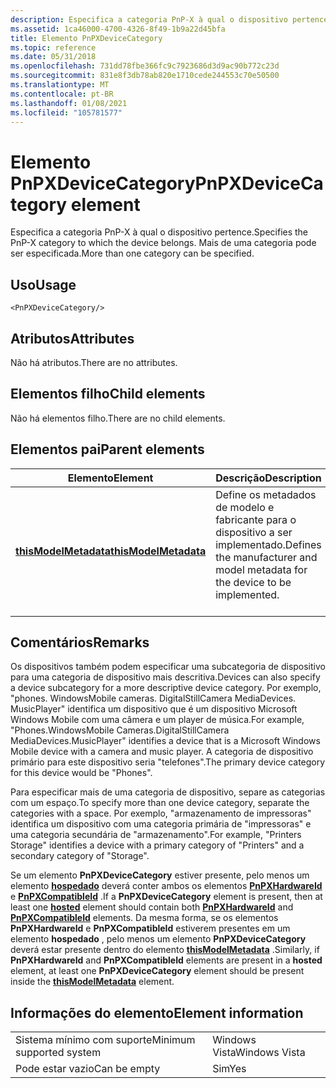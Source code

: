 ```yaml
---
description: Especifica a categoria PnP-X à qual o dispositivo pertence. Mais de uma categoria pode ser especificada.
ms.assetid: 1ca46000-4700-4326-8f49-1b9a22d45bfa
title: Elemento PnPXDeviceCategory
ms.topic: reference
ms.date: 05/31/2018
ms.openlocfilehash: 731dd78fbe366fc9c7923686d3d9ac90b772c23d
ms.sourcegitcommit: 831e8f3db78ab820e1710cede244553c70e50500
ms.translationtype: MT
ms.contentlocale: pt-BR
ms.lasthandoff: 01/08/2021
ms.locfileid: "105781577"
---
```

# <a name="pnpxdevicecategory-element"></a><span data-ttu-id="5d47c-104">Elemento PnPXDeviceCategory</span><span class="sxs-lookup"><span data-stu-id="5d47c-104">PnPXDeviceCategory element</span></span>

<span data-ttu-id="5d47c-105">Especifica a categoria PnP-X à qual o dispositivo pertence.</span><span class="sxs-lookup"><span data-stu-id="5d47c-105">Specifies the PnP-X category to which the device belongs.</span></span> <span data-ttu-id="5d47c-106">Mais de uma categoria pode ser especificada.</span><span class="sxs-lookup"><span data-stu-id="5d47c-106">More than one category can be specified.</span></span>

## <a name="usage"></a><span data-ttu-id="5d47c-107">Uso</span><span class="sxs-lookup"><span data-stu-id="5d47c-107">Usage</span></span>

``` syntax
<PnPXDeviceCategory/>
```

## <a name="attributes"></a><span data-ttu-id="5d47c-108">Atributos</span><span class="sxs-lookup"><span data-stu-id="5d47c-108">Attributes</span></span>

<span data-ttu-id="5d47c-109">Não há atributos.</span><span class="sxs-lookup"><span data-stu-id="5d47c-109">There are no attributes.</span></span>

## <a name="child-elements"></a><span data-ttu-id="5d47c-110">Elementos filho</span><span class="sxs-lookup"><span data-stu-id="5d47c-110">Child elements</span></span>

<span data-ttu-id="5d47c-111">Não há elementos filho.</span><span class="sxs-lookup"><span data-stu-id="5d47c-111">There are no child elements.</span></span>

## <a name="parent-elements"></a><span data-ttu-id="5d47c-112">Elementos pai</span><span class="sxs-lookup"><span data-stu-id="5d47c-112">Parent elements</span></span>



| <span data-ttu-id="5d47c-113">Elemento</span><span class="sxs-lookup"><span data-stu-id="5d47c-113">Element</span></span>                                                   | <span data-ttu-id="5d47c-114">Descrição</span><span class="sxs-lookup"><span data-stu-id="5d47c-114">Description</span></span>                                                                                          |
|-----------------------------------------------------------|------------------------------------------------------------------------------------------------------|
| [<span data-ttu-id="5d47c-115">**thisModelMetadata**</span><span class="sxs-lookup"><span data-stu-id="5d47c-115">**thisModelMetadata**</span></span>](thismodelmetadata.md)<br/> | <span data-ttu-id="5d47c-116">Define os metadados de modelo e fabricante para o dispositivo a ser implementado.</span><span class="sxs-lookup"><span data-stu-id="5d47c-116">Defines the manufacturer and model metadata for the device to be implemented.</span></span><br/> <br/> |



## <a name="remarks"></a><span data-ttu-id="5d47c-117">Comentários</span><span class="sxs-lookup"><span data-stu-id="5d47c-117">Remarks</span></span>

<span data-ttu-id="5d47c-118">Os dispositivos também podem especificar uma subcategoria de dispositivo para uma categoria de dispositivo mais descritiva.</span><span class="sxs-lookup"><span data-stu-id="5d47c-118">Devices can also specify a device subcategory for a more descriptive device category.</span></span> <span data-ttu-id="5d47c-119">Por exemplo, "phones. WindowsMobile cameras. DigitalStillCamera MediaDevices. MusicPlayer" identifica um dispositivo que é um dispositivo Microsoft Windows Mobile com uma câmera e um player de música.</span><span class="sxs-lookup"><span data-stu-id="5d47c-119">For example, "Phones.WindowsMobile Cameras.DigitalStillCamera MediaDevices.MusicPlayer" identifies a device that is a Microsoft Windows Mobile  device with a camera and music player.</span></span> <span data-ttu-id="5d47c-120">A categoria de dispositivo primário para este dispositivo seria "telefones".</span><span class="sxs-lookup"><span data-stu-id="5d47c-120">The primary device category for this device would be "Phones".</span></span>

<span data-ttu-id="5d47c-121">Para especificar mais de uma categoria de dispositivo, separe as categorias com um espaço.</span><span class="sxs-lookup"><span data-stu-id="5d47c-121">To specify more than one device category, separate the categories with a space.</span></span> <span data-ttu-id="5d47c-122">Por exemplo, "armazenamento de impressoras" identifica um dispositivo com uma categoria primária de "impressoras" e uma categoria secundária de "armazenamento".</span><span class="sxs-lookup"><span data-stu-id="5d47c-122">For example, "Printers Storage" identifies a device with a primary category of "Printers" and a secondary category of "Storage".</span></span>

<span data-ttu-id="5d47c-123">Se um elemento **PnPXDeviceCategory** estiver presente, pelo menos um elemento [**hospedado**](hosted.md) deverá conter ambos os elementos [**PnPXHardwareId**](pnpxhardwareid.md) e [**PnPXCompatibleId**](pnpxcompatibleid.md) .</span><span class="sxs-lookup"><span data-stu-id="5d47c-123">If a **PnPXDeviceCategory** element is present, then at least one [**hosted**](hosted.md) element should contain both [**PnPXHardwareId**](pnpxhardwareid.md) and [**PnPXCompatibleId**](pnpxcompatibleid.md) elements.</span></span> <span data-ttu-id="5d47c-124">Da mesma forma, se os elementos **PnPXHardwareId** e **PnPXCompatibleId** estiverem presentes em um elemento **hospedado** , pelo menos um elemento **PnPXDeviceCategory** deverá estar presente dentro do elemento [**thisModelMetadata**](thismodelmetadata.md) .</span><span class="sxs-lookup"><span data-stu-id="5d47c-124">Similarly, if **PnPXHardwareId** and **PnPXCompatibleId** elements are present in a **hosted** element, at least one **PnPXDeviceCategory** element should be present inside the [**thisModelMetadata**](thismodelmetadata.md) element.</span></span>

## <a name="element-information"></a><span data-ttu-id="5d47c-125">Informações do elemento</span><span class="sxs-lookup"><span data-stu-id="5d47c-125">Element information</span></span>



|                                     |               |
|-------------------------------------|---------------|
| <span data-ttu-id="5d47c-126">Sistema mínimo com suporte</span><span class="sxs-lookup"><span data-stu-id="5d47c-126">Minimum supported system</span></span><br/> | <span data-ttu-id="5d47c-127">Windows Vista</span><span class="sxs-lookup"><span data-stu-id="5d47c-127">Windows Vista</span></span> |
| <span data-ttu-id="5d47c-128">Pode estar vazio</span><span class="sxs-lookup"><span data-stu-id="5d47c-128">Can be empty</span></span>                        | <span data-ttu-id="5d47c-129">Sim</span><span class="sxs-lookup"><span data-stu-id="5d47c-129">Yes</span></span>           |



 

 




